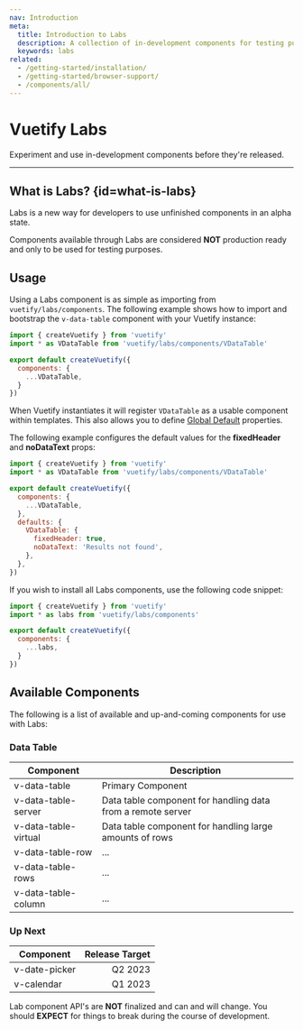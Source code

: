 ```yaml
---
nav: Introduction
meta:
  title: Introduction to Labs
  description: A collection of in-development components for testing purposes before final release
  keywords: labs
related:
  - /getting-started/installation/
  - /getting-started/browser-support/
  - /components/all/
---
```


# Vuetify Labs

Experiment and use in-development components before they're released.

----

## What is Labs? {id=what-is-labs}

Labs is a new way for developers to use unfinished components in an alpha state.

<alert type="error">

Components available through Labs are considered **NOT** production ready and only to be used for testing purposes.

</alert>

## Usage

Using a Labs component is as simple as importing from `vuetify/labs/components`. The following example shows how to import and bootstrap the `v-data-table` component with your Vuetify instance:

```js { resource="src/plugins/vuetify.js" }
import { createVuetify } from 'vuetify'
import * as VDataTable from 'vuetify/labs/components/VDataTable'

export default createVuetify({
  components: {
    ...VDataTable,
  }
})
```

When Vuetify instantiates it will register `VDataTable` as a usable component within templates. This also allows you to define [Global Default](/features/global-configuration/) properties.

The following example configures the default values for the **fixedHeader** and **noDataText** props:

```js { resource="src/plugins/vuetify.js" }
import { createVuetify } from 'vuetify'
import * as VDataTable from 'vuetify/labs/components/VDataTable'

export default createVuetify({
  components: {
    ...VDataTable,
  },
  defaults: {
    VDataTable: {
      fixedHeader: true,
      noDataText: 'Results not found',
    },
  },
})
```

If you wish to install all Labs components, use the following code snippet:

```js { resource="src/plugins/vuetify.js"}
import { createVuetify } from 'vuetify'
import * as labs from 'vuetify/labs/components'

export default createVuetify({
  components: {
    ...labs,
  }
})
```

<promoted slug="vuetify-discord" />

## Available Components

The following is a list of available and up-and-coming components for use with Labs:

### Data Table

| Component | Description |
| - | - |
| v-data-table | Primary Component |
| v-data-table-server | Data table component for handling data from a remote server |
| v-data-table-virtual | Data table component for handling large amounts of rows |
| v-data-table-row | ... |
| v-data-table-rows | ... |
| v-data-table-column | ... |

### Up Next

| Component | Release Target |
| - | --: |
| v-date-picker | Q2 2023 |
| v-calendar | Q1 2023

<alert type="warning">

Lab component API's are **NOT** finalized and can and will change. You should **EXPECT** for things to break during the course of development.

</alert>

